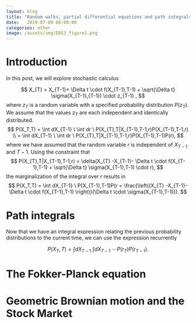 ```yaml
---
layout: blog
title: "Random walks, partial differential equations and path integrals"
date:   2019-07-09 00:00:00
categories: other
image: /assets/img/EDS3_figure1.png
---
```



<style type="text/css" rel="stylesheet">
.center {
  display: block;
  margin-left: auto;
  margin-right: auto;
  width: 60%;
}

/* Three image containers (use 25% for four, and 50% for two, etc) */
.column {
  float: left;
  width: 40.0%;
  padding: 5px;
}

/* Clear floats after image containers */
.row::after {
  content: "";
  clear: both;
  display: table;
}
</style>


# Introduction 

In this post, we will explore stochastic calculus

$$
X_{T} = X_{T-1}+ \Delta t \cdot f(X_{T-1},T-1) + \sqrt{\Delta t} \sigma(X_{T-1},{T-1}) \cdot z_{T-1} ,
$$
where $z_T$ is a random variable with a specified probability distribution $P(z_T)$. We assume that 
the values $z_T$ are each independent and identically distributed. 
$$
P(X_T,T) = \int dX_{T-1} \ \int dr \ P(X_{T},T|X_{T-1},T-1,r)P(X_{T-1},T-1,r) \\
= \int dX_{T-1} \ \int dr \ P(X_{T},T|X_{T-1},T-1,r)P(X_{T-1},T-1)P(r),
$$
where we have assumed that the random variable $r$ is independent of $X_{T-1}$ and $T-1$.
Using the constraint that  
$$
P(X_{T},T|X_{T-1},T-1,r) = \delta(X_{T} -X_{T-1}- \Delta t \cdot f(X_{T-1},T-1) + \sqrt{\Delta t} \sigma(X_{T-1},T-1) \cdot r),
$$
the marginalization of the integral over $r$ results in
$$
P(X_T,T) = \int dX_{T-1}  \ P(X_{T-1},T-1)P(r = \frac{\left((X_{T} -X_{T-1}- \Delta t \cdot f(X_{T-1},T-1)  \right)}{\Delta t \cdot \sigma(X_{T-1},T-1)}).
$$

# Path integrals
Now that we have an integral expression relating the previous probability distributions to the current time, we 
can use the expression recurrently

$$
P(X_T,T) = \int dX_{T-1}  \ \int dX_{T-1}  \ \cdots  P(r_T)P(r_{T-1}).
$$



# The Fokker-Planck equation

# Geometric Brownian motion and the Stock Market



